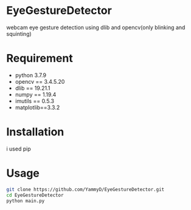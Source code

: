 # EyeGestureDetector
 
webcam eye gesture detection using dlib and opencv(only blinking and squinting)
 
# Requirement
 
* python 3.7.9
* opencv == 3.4.5.20
* dlib == 19.21.1
* numpy == 1.19.4
* imutils == 0.5.3
* matplotlib==3.3.2
 
# Installation
 i used pip
 
# Usage
 
```bash
git clone https://github.com/YammyD/EyeGestureDetector.git
cd EyeGestureDetector
python main.py
```
 
